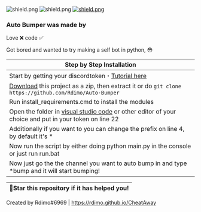 <img src="https://img.shields.io/github/watchers/Rdimo/Instagram-Mass-report?color=%237289DA&label=Watchers" alt="shield.png"></a>
<img src="https://img.shields.io/github/stars/Rdimo/Instagram-Mass-report?color=%237289DA&label=Stars" alt="shield.png"></a>
<a href="https://rdimo.github.io/CheatAway/" target="_blank"> <img src="https://discordapp.com/api/guilds/850313477121507338/widget.png?style=shield" alt="shield.png"></a>

### Auto Bumper was made by
Love ❌
code ✅

Got bored and wanted to try making a self bot in python, 😳
	
|    Step by Step Installation 		|
| ------------------------------------ 	|
| Start by getting your discordtoken・[Tutorial here](https://www.youtube.com/watch?v=YEgFvgg7ZPI&t=1s)	|
| [Download](https://github.com/Rdimo/Auto-Bumper/archive/refs/heads/master.zip) this project as a zip, then extract it or do ```git clone https://github.com/Rdimo/Auto-Bumper```	|
| Run install_requirements.cmd to install the modules 	|
| Open the folder in [visual studio code](https://code.visualstudio.com/Download#) or other editor of your choice and put in your token on line 22							|
| Additionally if you want to you can change the prefix on line 4, by default it's * 	|
| Now run the script by either doing python main.py in the console or just run run.bat 	|
| Now just go the the channel you want to auto bump in and type *bump and it will start bumping! 	|

| 🌟Star this repository if it has helped you!|
|----------------------------------------------|

Created by Rdimo#6969 | https://rdimo.github.io/CheatAway

